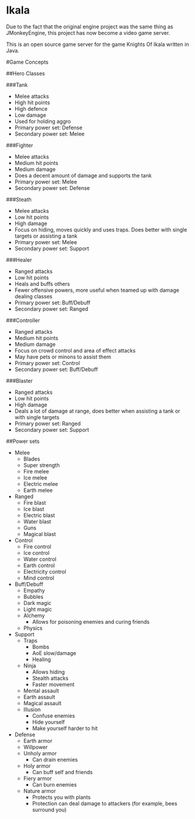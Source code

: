 Ikala
=====
Due to the fact that the original engine project was the same thing as JMonkeyEngine,
this project has now become a video game server.

This is an open source game server for the game Knights Of Ikala written in Java.

#Game Concepts

##Hero Classes

###Tank
* Melee attacks
* High hit points
* High defence
* Low damage
* Used for holding aggro
* Primary power set: Defense
* Secondary power set: Melee

###Fighter
* Melee attacks
* Medium hit points
* Medium damage
* Does a decent amount of damage and supports the tank
* Primary power set: Melee
* Secondary power set: Defense

###Steath
* Melee attacks
* Low hit points
* High damage
* Focus on hiding, moves quickly and uses traps. Does better with single targets or assisting a tank
* Primary power set: Melee
* Secondary power set: Support

###Healer
* Ranged attacks
* Low hit points
* Heals and buffs others
* Fewer offensive powers, more useful when teamed up with damage dealing classes
* Primary power set: Buff/Debuff
* Secondary power set: Ranged

###Controller
* Ranged attacks
* Medium hit points
* Medium damage
* Focus on crowd control and area of effect attacks
* May have pets or minons to assist them
* Primary power set: Control
* Secondary power set: Buff/Debuff

###Blaster
* Ranged attacks
* Low hit points
* High damage
* Deals a lot of damage at range, does better when assisting a tank or with single targets
* Primary power set: Ranged
* Secondary power set: Support

##Power sets

* Melee
  * Blades
  * Super strength
  * Fire melee
  * Ice melee
  * Electric melee
  * Earth melee
* Ranged
  * Fire blast
  * Ice blast
  * Electric blast
  * Water blast
  * Guns
  * Magical blast
* Control
  * Fire control
  * Ice control
  * Water control
  * Earth control
  * Electricity control
  * Mind control
* Buff/Debuff
  * Empathy
  * Bubbles
  * Dark magic
  * Light magic
  * Alchemy
    * Allows for poisoning enemies and curing friends
  * Physics
* Support
  * Traps
    * Bombs
    * AoE slow/damage
    * Healing
  * Ninja
    * Allows hiding
    * Stealth attacks
    * Faster movement
  * Mental assault
  * Earth assault
  * Magical assault
  * Illusion
    * Confuse enemies
    * Hide yourself
    * Make yourself harder to hit
* Defense
  * Earth armor
  * Willpower
  * Unholy armor
    * Can drain enemies
  * Holy armor
    * Can buff self and friends
  * Fiery armor
    * Can burn enemies
  * Nature armor
    * Protects you with plants
    * Protection can deal damage to attackers (for example, bees surround you)
